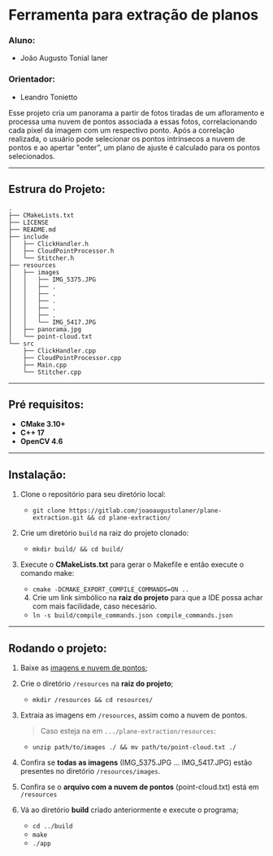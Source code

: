 # Ferramenta para extração de planos

### Aluno: 
- João Augusto Tonial laner

### Orientador:
- Leandro Tonietto

Esse projeto cria um panorama a partir de fotos tiradas de um afloramento e processa uma nuvem de 
pontos associada a essas fotos, correlacionando cada pixel da imagem com um respectivo ponto. 
Após a correlação realizada, o usuário pode selecionar os pontos intrínsecos a nuvem de pontos 
e ao apertar "enter", um plano de ajuste é calculado para os pontos selecionados. 

---
## Estrura do Projeto:

```
.
├── CMakeLists.txt
├── LICENSE
├── README.md
├── include
│   ├── ClickHandler.h
│   ├── CloudPointProcessor.h
│   └── Stitcher.h
├── resources
│   ├── images
│   │   ├── IMG_5375.JPG
│   │   ├── .
│   │   ├── .
│   │   ├── .
│   │   ├── .
│   │   ├── .
│   │   └── IMG_5417.JPG
│   ├── panorama.jpg
│   └── point-cloud.txt
└── src
    ├── ClickHandler.cpp
    ├── CloudPointProcessor.cpp
    ├── Main.cpp
    └── Stitcher.cpp
``` 
---
## Pré requisitos:

- **CMake 3.10+**
- **C++ 17** 
- **OpenCV 4.6**

---
## Instalação:

1. Clone o repositório para seu diretório local:
    - ```git clone https://gitlab.com/joaoaugustolaner/plane-extraction.git && cd plane-extraction/```

2. Crie um diretório `build` na raiz do projeto clonado:
    - ```mkdir build/ && cd build/```

3. Execute o **CMakeLists.txt** para gerar o Makefile e então execute o comando make:
    - ```cmake -DCMAKE_EXPORT_COMPILE_COMMANDS=ON ..```
    4. Crie um link simbólico na **raiz do projeto** para que a IDE possa achar com mais facilidade, caso necesário.
    - ```ln -s build/compile_commands.json compile_commands.json``` 
---


## Rodando o projeto:
1. Baixe as [imagens e nuvem de pontos](https://drive.proton.me/urls/6GXD9KN6ZW#i5eDGZEwj1FK);
2. Crie o diretório `/resources` na **raiz do projeto**;
    - ``` mkdir /resources && cd resources/ ```

3. Extraia as imagens em `/resources`, assim como a nuvem de pontos.
    > Caso esteja na em `.../plane-extraction/resources`:

    - ```unzip path/to/images ./ && mv path/to/point-cloud.txt ./```   

4. Confira se **todas as imagens** (IMG_5375.JPG ... IMG_5417.JPG) estão presentes no diretório `/resources/images`.
5. Confira se o **arquivo com a nuvem de pontos** (point-cloud.txt) está em `/resources`

6. Vá ao diretório **build** criado anteriormente e execute o programa;
    - `cd ../build`
    - `make`
    - `./app `

